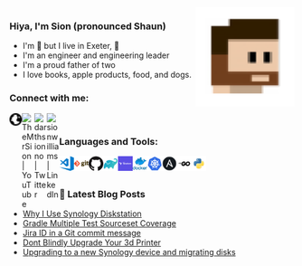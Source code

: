 <img align="right" src="https://github.com/willis7/willis7/blob/master/pixel_avatar.png" alt="It me" width=175px height=175px />

### Hiya, I'm Sion (pronounced Shaun)

* I'm 🏴󠁧󠁢󠁷󠁬󠁳󠁿 but I live in Exeter, 🏴󠁧󠁢󠁥󠁮󠁧󠁿
* I'm an engineer and engineering leader
* I'm a proud father of two
* I love books, apple products, food, and dogs.

### Connect with me:

[<img align="left" alt="sionwilliams.com" width="22px" src="https://raw.githubusercontent.com/iconic/open-iconic/master/svg/globe.svg" />][website]
[<img align="left" alt="TheMrSion | YouTube" width="22px" src="https://cdn.jsdelivr.net/npm/simple-icons@v3/icons/youtube.svg" />][youtube]
[<img align="left" alt="darthsionno | Twitter" width="22px" src="https://cdn.jsdelivr.net/npm/simple-icons@v3/icons/twitter.svg" />][twitter]
[<img align="left" alt="sionwilliams | LinkedIn" width="22px" src="https://cdn.jsdelivr.net/npm/simple-icons@v3/icons/linkedin.svg" />][linkedin]

<br />

### Languages and Tools:

[<img align="left" alt="Visual Studio Code" width="26px" src="https://raw.githubusercontent.com/github/explore/80688e429a7d4ef2fca1e82350fe8e3517d3494d/topics/visual-studio-code/visual-studio-code.png" />][vscode_home]
[<img align="left" alt="Git" width="26px" src="https://raw.githubusercontent.com/github/explore/80688e429a7d4ef2fca1e82350fe8e3517d3494d/topics/git/git.png" />][git_home]
[<img align="left" alt="GitHub" width="26px" src="https://raw.githubusercontent.com/github/explore/78df643247d429f6cc873026c0622819ad797942/topics/github/github.png" />][github_home]
[<img align="left" alt="Gradle" width="26px" src="https://raw.githubusercontent.com/github/explore/59009b1589a883459c0ae19044e3e7e3ec0c4e0a/topics/gradle/gradle.png" />][gradle_home]
[<img align="left" alt="Terraform" width="26px" src="https://raw.githubusercontent.com/github/explore/80688e429a7d4ef2fca1e82350fe8e3517d3494d/topics/terraform/terraform.png" />][tf_home]
[<img align="left" alt="Docker" width="26px" src="https://raw.githubusercontent.com/github/explore/80688e429a7d4ef2fca1e82350fe8e3517d3494d/topics/docker/docker.png" />][docker_home]
[<img align="left" alt="Kubernetes" width="26px" src="https://raw.githubusercontent.com/github/explore/80688e429a7d4ef2fca1e82350fe8e3517d3494d/topics/kubernetes/kubernetes.png" />][k8_home]
[<img align="left" alt="Ansible" width="26px" src="https://raw.githubusercontent.com/github/explore/80688e429a7d4ef2fca1e82350fe8e3517d3494d/topics/ansible/ansible.png" />][ansible_home]
[<img align="left" alt="Golang" width="26px" src="https://raw.githubusercontent.com/github/explore/80688e429a7d4ef2fca1e82350fe8e3517d3494d/topics/go/go.png" />][go_home]
[<img align="left" alt="Python" width="26px" src="https://raw.githubusercontent.com/github/explore/80688e429a7d4ef2fca1e82350fe8e3517d3494d/topics/python/python.png" />][py_home]

<br />
<br />

### 📕 Latest Blog Posts
<!-- BLOG-POST-LIST:START -->
- [Why I Use Synology Diskstation](https://sionwilliams.com/posts/2020-10-21-why-i-use-synology/)
- [Gradle Multiple Test Sourceset Coverage](https://sionwilliams.com/posts/2020-10-01-gradle-multiple-test-sourceset-coverage/)
- [Jira ID in a Git commit message](https://sionwilliams.com/posts/2020-07-20-jiraid-in-a-git-commit/)
- [Dont Blindly Upgrade Your 3d Printer](https://sionwilliams.com/posts/2020-04-26-dont-blindly-upgrade-your-3d-printer/)
- [Upgrading to a new Synology device and migrating disks](https://sionwilliams.com/posts/2020-04-23_synology_migration/)
<!-- BLOG-POST-LIST:END -->

[website]: https://sionwilliams.com
[twitter]: https://twitter.com/darthsionno
[youtube]: https://youtube.com/themrsion
[linkedin]: https://linkedin.com/in/sionwilliams
[vscode_home]: https://code.visualstudio.com/
[git_home]: https://git-scm.com
[github_home]: https://github.com/
[gradle_home]: https://gradle.org
[tf_home]: https://www.terraform.io
[docker_home]: https://www.docker.com
[k8_home]: https://kubernetes.io
[ansible_home]: https://www.ansible.com
[go_home]: https://golang.org
[py_home]: https://www.python.org
